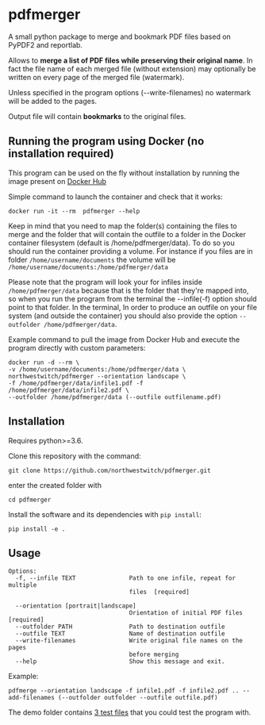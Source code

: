 # pdfmerger
A small python package to merge and bookmark PDF files based on PyPDF2 and reportlab.

Allows to **merge a list of PDF files while preserving their original name**. In fact the file name of each merged file (without extension) may optionally be written on every page of the merged file (watermark).

Unless specified in the program options (--write-filenames) no watermark will be added to the pages.

Output file will contain **bookmarks** to the original files.

## Running the program using Docker (no installation required)
This program can be used on the fly without installation by running the image present on [Docker Hub](https://hub.docker.com/r/northwestwitch/pdfmerger/tags?page=1&ordering=last_updated)

Simple command to launch the container and check that it works:
```
docker run -it --rm  pdfmerger --help
```
Keep in mind that you need to map the folder(s) containing the files to merge and the folder that will contain the outfile to a folder in the Docker container filesystem (default is /home/pdfmerger/data). To do so you should run the container providing a volume. For instance if you files are in folder `/home/username/documents` the volume will be `/home/username/documents:/home/pdfmerger/data`

Please note that the program will look your for infiles inside `/home/pdfmerger/data` because that is the folder that they're mapped into, so when you run the program from the terminal the --infile(-f) option should point to that folder.
In the terminal, In order to produce an outfile on your file system (and outside the container) you should also provide the option `--outfolder /home/pdfmerger/data`.

Example command to pull the image from Docker Hub and execute the program directly with custom parameters:
```
docker run -d --rm \
-v /home/username/documents:/home/pdfmerger/data \
northwestwitch/pdfmerger --orientation landscape \
-f /home/pdfmerger/data/infile1.pdf -f /home/pdfmerger/data/infile2.pdf \
--outfolder /home/pdfmerger/data (--outfile outfilename.pdf)
```

## Installation
Requires python>=3.6.

Clone this repository with the command:
```
git clone https://github.com/northwestwitch/pdfmerger.git
```
enter the created folder with
```
cd pdfmerger
```
Install the software and its dependencies with `pip install`:
```
pip install -e .
```

## Usage
```
Options:
  -f, --infile TEXT               Path to one infile, repeat for multiple
                                  files  [required]

  --orientation [portrait|landscape]
                                  Orientation of initial PDF files  [required]
  --outfolder PATH                Path to destination outfile
  --outfile TEXT                  Name of destination outfile
  --write-filenames               Write original file names on the pages
                                  before merging
  --help                          Show this message and exit.
```

Example:
```
pdfmerge --orientation landscape -f infile1.pdf -f infile2.pdf .. --add-filenames (--outfolder outfolder --outfile outfile.pdf)
```

The demo folder contains [3 test files](https://github.com/northwestwitch/pdfmerger/tree/master/pdfmerger/demo) that you could test the program with.

